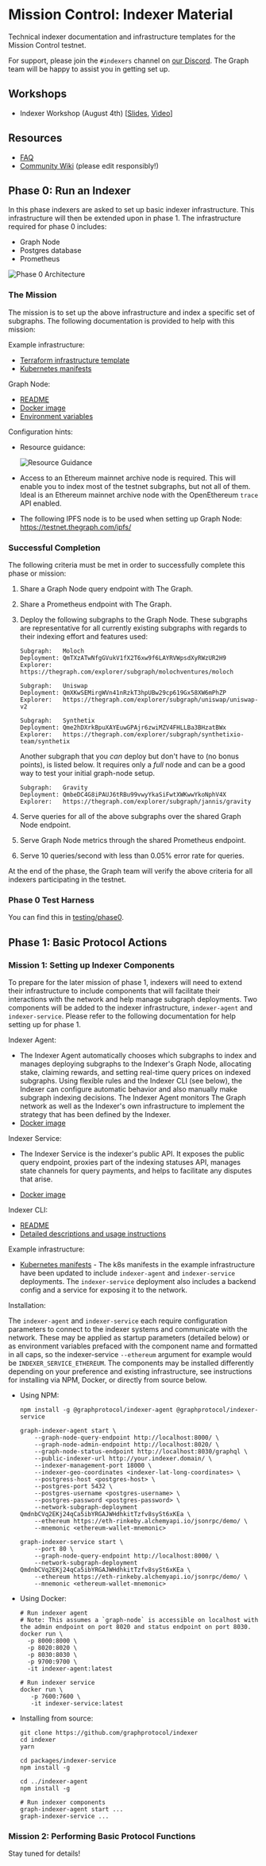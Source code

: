 # Mission Control: Indexer Material

Technical indexer documentation and infrastructure templates for the Mission Control testnet.

For support, please join the `#indexers` channel on [our
Discord](https://thegraph.com/discord). The Graph team will be happy to
assist you in getting set up.

## Workshops

- Indexer Workshop (August 4th) [[Slides](./files/indexer-workshop.pdf), [Video](https://www.youtube.com/watch?v=zRiJ_Q3EPH8)]

## Resources

- [FAQ](./faq.md)
- [Community Wiki](https://github.com/graphprotocol/mission-control-indexer/wiki) (please edit responsibly!)

## Phase 0: Run an Indexer

In this phase indexers are asked to set up basic indexer infrastructure. This
infrastructure will then be extended upon in phase 1. The infrastructure
required for phase 0 includes:

- Graph Node
- Postgres database
- Prometheus

![Phase 0 Architecture](files/phase0-architecture.png)

### The Mission

The mission is to set up the above infrastructure and index a specific set of
subgraphs. The following documentation is provided to help with this mission:

Example infrastructure:

- [Terraform infrastructure template](./terraform/)
- [Kubernetes manifests](./k8s/)

Graph Node:

- [README](https://github.com/graphprotocol/graph-node/)
- [Docker image](https://hub.docker.com/r/graphprotocol/graph-node)
- [Environment variables](https://github.com/graphprotocol/graph-node/tree/master/docs/environment-variables.md)

Configuration hints:

- Resource guidance:

  ![Resource Guidance](files/infrastructure-resources.png)

- Access to an Ethereum mainnet archive node is required. This will enable
  you to index most of the testnet subgraphs, but not all of them. Ideal is an
  Ethereum mainnet archive node with the OpenEthereum `trace` API enabled.
- The following IPFS node is to be used when setting up Graph Node:
  https://testnet.thegraph.com/ipfs/

### Successful Completion

The following criteria must be met in order to successfully complete this
phase or mission:

1. Share a Graph Node query endpoint with The Graph.
2. Share a Prometheus endpoint with The Graph.
3. Deploy the following subgraphs to the Graph Node. These subgraphs are
   representative for all currently existing subgraphs with regards to their
   indexing effort and features used:

   ```
   Subgraph:   Moloch
   Deployment: QmTXzATwNfgGVukV1fX2T6xw9f6LAYRVWpsdXyRWzUR2H9
   Explorer:   https://thegraph.com/explorer/subgraph/molochventures/moloch
   ```

   ```
   Subgraph:   Uniswap
   Deployment: QmXKwSEMirgWVn41nRzkT3hpUBw29cp619Gx58XW6mPhZP
   Explorer:   https://thegraph.com/explorer/subgraph/uniswap/uniswap-v2
   ```

   ```
   Subgraph:   Synthetix
   Deployment: Qme2hDXrkBpuXAYEuwGPAjr6zwiMZV4FHLLBa3BHzatBWx
   Explorer:   https://thegraph.com/explorer/subgraph/synthetixio-team/synthetix
   ```

   Another subgraph that you _can_ deploy but don't have to (no bonus points),
   is listed below. It requires only a _full_ node and can be a good way to test
   your initial graph-node setup.

   ```
   Subgraph:   Gravity
   Deployment: QmbeDC4G8iPAUJ6tRBu99vwyYkaSiFwtXWKwwYkoNphV4X
   Explorer:   https://thegraph.com/explorer/subgraph/jannis/gravity
   ```

4. Serve queries for all of the above subgraphs over the shared Graph Node endpoint.
5. Serve Graph Node metrics through the shared Prometheus endpoint.
6. Serve 10 queries/second with less than 0.05% error rate for queries.

At the end of the phase, the Graph team will verify the above criteria for
all indexers participating in the testnet.

### Phase 0 Test Harness

You can find this in [testing/phase0](./testing/phase0/).

## Phase 1: Basic Protocol Actions

### Mission 1: Setting up Indexer Components

To prepare for the later mission of phase 1, indexers will need to extend their infrastructure to include components
that will facilitate their interactions with the network and help manage subgraph deployments. Two components will be 
added to the indexer infrastructure, `indexer-agent` and `indexer-service`. Please refer to the following documentation
for help setting up for phase 1. 

Indexer Agent:

- The Indexer Agent automatically chooses which subgraphs to index and manages deploying subgraphs to the Indexer's 
Graph Node, allocating stake, claiming rewards, and setting real-time query prices on indexed subgraphs. Using flexible 
rules and the Indexer CLI (see below), the Indexer can configure automatic behavior and also manually make subgraph 
indexing decisions. The Indexer Agent monitors The Graph network as well as the Indexer's own infrastructure to implement 
the strategy that has been defined by the Indexer.
- [Docker image](https://registry.hub.docker.com/graphprotocol/indexer-agent)

Indexer Service:
- The Indexer Service is the indexer's public API. It exposes the public query endpoint,
proxies part of the indexing statuses API, manages state channels for query payments, and helps to facilitate any disputes that arise. 

- [Docker image](https://registry.hub.docker.com/graphprotocol/indexer-service)

Indexer CLI: 

- [README](https://github.com/graphprotocol/clis/)
- [Detailed descriptions and usage instructions](./k8s/README#Managing-subgraphs-using-the-Indexer-Agent)

Example infrastructure:

- [Kubernetes manifests](./k8s/) - The k8s manifests in the example infrastructure have been updated to include 
`indexer-agent` and `indexer-service` deployments.  The `indexer-service` deployment also includes a backend config and 
a service for exposing it to the network.

Installation:

The `indexer-agent` and `indexer-service` each require configuration parameters 
to connect to the indexer systems and communicate with the network.  These may be applied as 
startup parameters (detailed below) or as environment variables prefaced with the component name and
formatted in all caps, so the indexer-service `--ethereum` argument for example would be `INDEXER_SERVICE_ETHEREUM`.
The components may be installed differently depending on your preference and existing infrastructure, see instructions
for installing via NPM, Docker, or directly from source below. 

- Using NPM:
    ```
    npm install -g @graphprotocol/indexer-agent @graphprotocol/indexer-service
    
    graph-indexer-agent start \
        --graph-node-query-endpoint http://localhost:8000/ \
        --graph-node-admin-endpoint http://localhost:8020/ \        
        --graph-node-status-endpoint http://localhost:8030/graphql \
        --public-indexer-url http://your.indexer.domain/ \
        --indexer-management-port 18000 \
        --indexer-geo-coordinates <indexer-lat-long-coordinates> \
        --postgress-host <postgres-host> \
        --postgres-port 5432 \
        --postgres-username <postgres-username> \
        --postgres-password <postgres-password> \ 
        --network-subgraph-deployment QmdnbCVq2EKj24qCa5ibYRGAJWHdhkitTzfv8sySt6xKEa \
        --ethereum https://eth-rinkeby.alchemyapi.io/jsonrpc/demo/ \
        --mnemonic <ethereum-wallet-mnemonic>
    
    graph-indexer-service start \
        --port 80 \
        --graph-node-query-endpoint http://localhost:8000/ \
        --network-subgraph-deployment QmdnbCVq2EKj24qCa5ibYRGAJWHdhkitTzfv8sySt6xKEa \
        --ethereum https://eth-rinkeby.alchemyapi.io/jsonrpc/demo/ \
        --mnemonic <ethereum-wallet-mnemonic>
    ```
    
- Using Docker: 
    ```
    # Run indexer agent 
    # Note: This assumes a `graph-node` is accessible on localhost with the admin endpoint on port 8020 and status endpoint on port 8030. 
    docker run \
      -p 8000:8000 \
      -p 8020:8020 \
      -p 8030:8030 \
      -p 9700:9700 \
      -it indexer-agent:latest  
    
    # Run indexer service
    docker run \
       -p 7600:7600 \
       -it indexer-service:latest   
    ```
    
- Installing from source:
    ```
    git clone https://github.com/graphprotocol/indexer
    cd indexer
    yarn

    cd packages/indexer-service
    npm install -g

    cd ../indexer-agent
    npm install -g

    # Run indexer components
    graph-indexer-agent start ...
    graph-indexer-service ...
    ```

### Mission 2: Performing Basic Protocol Functions

Stay tuned for details!
